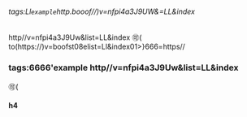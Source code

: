 ###### tags:Ll`example`http.booof//)v=nfpi4a3J9UW&=LL&index
http//v=nfpi4a3J9Uw&list=LL&index
:accept:(
to(https://)v=boofst08elist=Ll&index01>}666=https//

### tags:6666'example http//v=nfpi4a3J9Uw&list=LL&index
:accept:(
#### h4